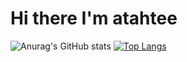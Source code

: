 # Hi there I'm atahtee

<img align="left" width="47%"> ![Anurag's GitHub stats](https://github-readme-stats.vercel.app/api?username=atahtee&show_icons=true&theme=radical)
<img align="left" width="47%">[![Top Langs](https://github-readme-stats.vercel.app/api/top-langs/?username=atahtee&layout=compact)](https://github.com/anuraghazra/github-readme-stats)
